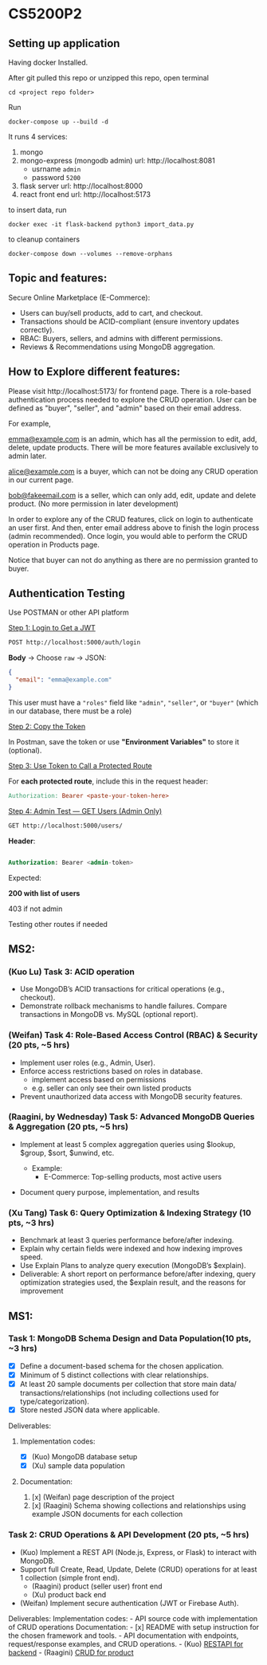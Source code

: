 # CS5200P2

## Setting up application

Having docker Installed.

After git pulled this repo or unzipped this repo, open terminal

```
cd <project repo folder>
```

Run

```
docker-compose up --build -d
```

It runs 4 services:

1. mongo
2. mongo-express (mongodb admin) url: http://localhost:8081
   - usrname `admin`
   - password `5200`
3. flask server url: http://localhost:8000
4. react front end url: http://localhost:5173

to insert data, run

```
docker exec -it flask-backend python3 import_data.py
```

to cleanup containers

```
docker-compose down --volumes --remove-orphans
```

## Topic and features:

Secure Online Marketplace (E-Commerce):

- Users can buy/sell products, add to cart, and checkout.
- Transactions should be ACID-compliant (ensure inventory updates correctly).
- RBAC: Buyers, sellers, and admins with different permissions.
- Reviews & Recommendations using MongoDB aggregation.



## How to Explore different features:

Please visit http://localhost:5173/ for frontend page. There is a role-based authentication process needed to explore the CRUD operation. User can be defined as "buyer", "seller", and "admin" based on their email address. 

For example, 

emma@example.com is an admin, which has all the permission to edit, add, delete, update products.  There will be more features available exclusively to admin later.

alice@example.com is a buyer, which can not be doing any CRUD operation in our current page.

bob@fakeemail.com is a seller, which can only add, edit, update and delete product. (No more permission in later development)

In order to explore any of the CRUD features, click on login to authenticate an user first. And then, enter email address above to finish the login process (admin recommended). Once login, you would able to perform the CRUD operation in Products page. 

Notice that buyer can not do anything as there are no permission granted to buyer.

## Authentication Testing

Use POSTMAN or other API platform

<u>Step 1: Login to Get a JWT</u>

```bash
POST http://localhost:5000/auth/login
```

**Body** → Choose `raw` → JSON:

```json
{
  "email": "emma@example.com"
}
```

This user must have a `"roles"` field like `"admin"`, `"seller"`, or `"buyer"` (which in our database, there must be a role)

<u>Step 2: Copy the Token</u>

In Postman, save the token or use **"Environment Variables"** to store it (optional).

<u>Step 3: Use Token to Call a Protected Route</u>

For **each protected route**, include this in the request header:

```makefile
Authorization: Bearer <paste-your-token-here>
```

<u>Step 4: Admin Test — GET Users (Admin Only)</u>

```bash
GET http://localhost:5000/users/
```

**Header**:

```sql

Authorization: Bearer <admin-token>
```

Expected:

**200 with list of users**

403 if not admin

Testing other routes if needed


## MS2:

### (Kuo Lu) Task 3: ACID operation
- Use MongoDB’s ACID transactions for critical operations (e.g., checkout).
- Demonstrate rollback mechanisms to handle failures. Compare transactions in
MongoDB vs. MySQL (optional report).


### (Weifan) Task 4: Role-Based Access Control (RBAC) & Security (20 pts, ~5 hrs)
- Implement user roles (e.g., Admin, User).
- Enforce access restrictions based on roles in database.
   - implement access based on permissions
   - e.g. seller can only see their own listed products
- Prevent unauthorized data access with MongoDB security features.


### (Raagini, by Wednesday) Task 5: Advanced MongoDB Queries & Aggregation (20 pts, ~5 hrs)
- Implement at least 5 complex aggregation queries using $lookup, $group, $sort, $unwind, etc.
   - Example:
      - E-Commerce: Top-selling products, most active users

- Document query purpose, implementation, and results


### (Xu Tang) Task 6: Query Optimization & Indexing Strategy (10 pts, ~3 hrs) 
- Benchmark at least 3 queries performance before/after indexing.
- Explain why certain fields were indexed and how indexing improves speed.
- Use Explain Plans to analyze query execution (MongoDB’s $explain).
- Deliverable: A short report on performance before/after indexing, query optimization strategies used, the $explain result, and the reasons for improvement


## MS1:

### Task 1: MongoDB Schema Design and Data Population(10 pts, ~3 hrs)

- [x] Define a document-based schema for the chosen application.
- [x] Minimum of 5 distinct collections with clear relationships.
- [x] At least 20 sample documents per collection that store main data/ transactions/relationships (not including collections used for type/categorization).
- [x] Store nested JSON data where applicable.

Deliverables:

1. Implementation codes:

   - [x] (Kuo) MongoDB database setup
   - [x] (Xu) sample data population

2. Documentation:
   1. [x] (Weifan) page description of the project
   2. [x] (Raagini) Schema showing collections and relationships using example JSON documents for each collection

### Task 2: CRUD Operations & API Development (20 pts, ~5 hrs)

- (Kuo) Implement a REST API (Node.js, Express, or Flask) to interact with MongoDB.
- Support full Create, Read, Update, Delete (CRUD) operations for at least 1 collection (simple front end).
  - (Raagini) product (seller user) front end
  - (Xu) product back end
- (Weifan) Implement secure authentication (JWT or Firebase Auth).

Deliverables:
Implementation codes: - API source code with implementation of CRUD operations
Documentation: - [x] README with setup instruction for the chosen framework and tools. - API documentation with endpoints, request/response examples, and CRUD operations. - (Kuo) [RESTAPI for backend](docs/BackendAPI.md) - (Raagini) [CRUD for product](docs/CRUD_operations.md)
